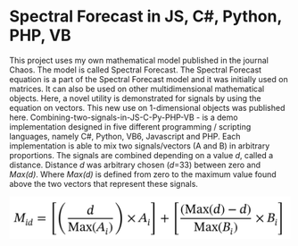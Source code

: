 # Spectral Forecast in JS, C#, Python, PHP, VB

This project uses my own mathematical model published in the journal Chaos. The model is called Spectral Forecast. The Spectral Forecast equation is a part of the Spectral Forecast model and it was initially used on matrices. It can also be used on other multidimensional mathematical objects. Here, a novel utility is demonstrated for signals by using the equation on vectors. This new use on 1-dimensional objects was published here. Combining-two-signals-in-JS-C-Py-PHP-VB - is a demo implementation designed in five different programming / scripting languages, namely C#, Python, VB6, Javascript and PHP. Each implementation is able to mix two signals/vectors (A and B) in arbitrary proportions. The signals are combined depending on a value <i>d</i>, called a distance. Distance <i>d</i> was arbitrary chosen (<i>d</i>=33) between zero and <i>Max(d)</i>. Where <i>Max(d)</i> is defined from zero to the maximum value found above the two vectors that represent these signals.

![screenshot](https://github.com/Gagniuc/Combining-two-signals-in-JS-C-Py-PHP-VB/blob/main/spectral%20forecast%20signals.png?raw=true)
